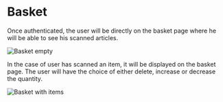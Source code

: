 # Basket

Once authenticated, the user will be directly on the basket page where he will be able to see his scanned articles.

<img :src="$withBase('/app/basket_empty.png')" alt="Basket empty">

In the case of user has scanned an item, it will be displayed on the basket page. The user will have the choice of either delete, increase or decrease the quantity. 

<img :src="$withBase('/app/basket_article_1.png')" alt="Basket with items">


